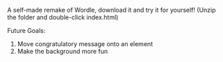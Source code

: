 A self-made remake of Wordle, download it and try it for yourself! (Unzip the folder and double-click index.html)

Future Goals:
1) Move congratulatory message onto an element
2) Make the background more fun
